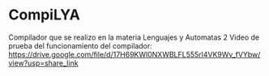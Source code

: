 # CompiLYA
Compilador que se realizo en la materia Lenguajes y Automatas 2
Video de prueba del funcionamiento del compilador: https://drive.google.com/file/d/17H69KWl0NXWBLFL555rl4VK9Wv_fVYbw/view?usp=share_link
